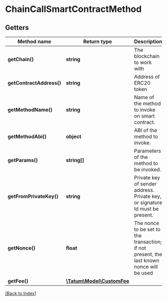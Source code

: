 # ChainCallSmartContractMethod

## Getters

Method name | Return type | Description | Notes
------------ | ------------- | ------------- | -------------
**getChain()** | **string** | The blockchain to work with |
**getContractAddress()** | **string** | Address of ERC20 token |
**getMethodName()** | **string** | Name of the method to invoke on smart contract. |
**getMethodAbi()** | **object** | ABI of the method to invoke. |
**getParams()** | **string[]** | Parameters of the method to be invoked. |
**getFromPrivateKey()** | **string** | Private key of sender address. Private key, or signature Id must be present. |
**getNonce()** | **float** | The nonce to be set to the transaction; if not present, the last known nonce will be used | [optional]
**getFee()** | [**\Tatum\Model\CustomFee**](CustomFee.md) |  | [optional]

[[Back to Index]](../index.md)
